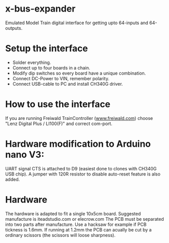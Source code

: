 # x-bus-expander
Emulated Model Train digital interface for getting upto 64-inputs and 64-outputs.

Setup the interface
======
* Solder everything.
* Connect up to four boards in a chain.
* Modify dip switches so every board have a unique combination.
* Connect DC-Power to VIN, remember polarity.
* Connect USB-cable to PC and install CH340G driver.

How to use the interface
======
If you are running Freiwald TrainController (www.freiwald.com)
 choose "Lenz Digital Plus / LI100(F)" and correct com-port.


Hardware modification to Arduino nano V3:
======
UART signal CTS is attached to D9 (easiest done to clones with CH340G USB chip).
A jumper with 120R resistor to disable auto-reset feature is also added.


Hardware
======
The hardware is adapted to fit a single 10x5cm board.
Suggested manufacture is iteadstudio.com or elecrow.com
The PCB must be separated into two parts after manufacture.
Use a hacksaw for example if PCB tickness is 1.6mm. 
If running at 1.2mm the PCB can acually be cut by a ordinary scissors (the scissors will loose sharpness).

